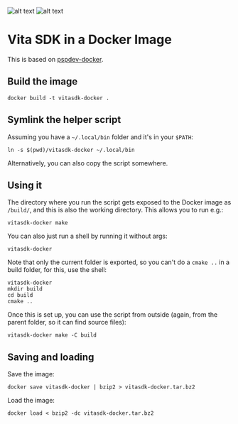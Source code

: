 ![alt text](https://img.shields.io/docker/automated/gnuton/vitasdk-docker.svg?style=flat)
![alt text](https://img.shields.io/docker/build/gnuton/vitasdk-docker.svg?style=flat)


Vita SDK in a Docker Image
==========================

This is based on [pspdev-docker](https://github.com/pspdev/pspdev-docker).

Build the image
---------------

    docker build -t vitasdk-docker .

Symlink the helper script
-------------------------

Assuming you have a `~/.local/bin` folder and it's in your `$PATH`:

    ln -s $(pwd)/vitasdk-docker ~/.local/bin

Alternatively, you can also copy the script somewhere.

Using it
--------

The directory where you run the script gets exposed to the
Docker image as `/build/`, and this is also the working
directory. This allows you to run e.g.:

    vitasdk-docker make

You can also just run a shell by running it without args:

    vitasdk-docker

Note that only the current folder is exported, so you can't
do a `cmake ..` in a build folder, for this, use the shell:

    vitasdk-docker
    mkdir build
    cd build
    cmake ..

Once this is set up, you can use the script from outside
(again, from the parent folder, so it can find source files):

    vitasdk-docker make -C build

Saving and loading
------------------

Save the image:

    docker save vitasdk-docker | bzip2 > vitasdk-docker.tar.bz2

Load the image:

    docker load < bzip2 -dc vitasdk-docker.tar.bz2
